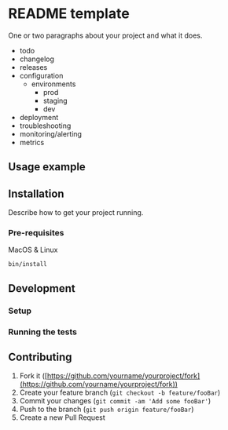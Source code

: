 # README template

One or two paragraphs about your project and what it does.

- todo 
- changelog
- releases
- configuration
    - environments
        - prod
        - staging
        - dev
- deployment
- troubleshooting
- monitoring/alerting
- metrics

## Usage example


## Installation

Describe how to get your project running.

### Pre-requisites

MacOS & Linux

```
bin/install
```

## Development

### Setup


### Running the tests

## Contributing

<!-- markdown-link-check-disable-next-line -->
1.  Fork it ([https://github.com/yourname/yourproject/fork](https://github.com/yourname/yourproject/fork))
2.  Create your feature branch (`git checkout -b feature/fooBar`)
3.  Commit your changes (`git commit -am 'Add some fooBar'`)
4.  Push to the branch (`git push origin feature/fooBar`)
5.  Create a new Pull Request